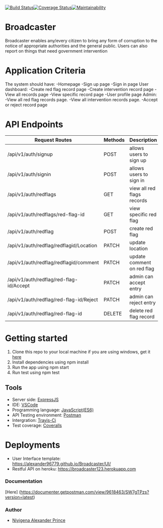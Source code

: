 [![Build Status](https://travis-ci.org/Alexander96779/Broadcaster.svg?branch=develop)](https://travis-ci.org/Alexander96779/Broadcaster)[![Coverage Status](https://coveralls.io/repos/github/Alexander96779/Broadcaster/badge.svg?branch=bg-eslintconfig-170002851)](https://coveralls.io/github/Alexander96779/Broadcaster?branch=bg-eslintconfig-170002851)[![Maintainability](https://api.codeclimate.com/v1/badges/8b53731a45e4dee5b10c/maintainability)](https://codeclimate.com/github/Alexander96779/Broadcaster/maintainability)

# Broadcaster
 Broadcaster enables any/every citizen to bring any form of corruption to the notice of appropriate authorities and the general public. Users can also report on things that need government intervention

# Application Criteria
The system should have:
-Homepage
-Sign up page
-Sign in page
User dashboard:
-Create red flag record page
-Create intervention record page
-View all records page
-View specific record page
-User profile page
Admin:
-View all red flag records page.
-View all intervention records page.
-Accept or reject record page

# API Endpoints
| Request Routes                         | Methods   | Description 
| ---------------------                  | --------- | ------------------
| /api/v1/auth/signup                    |   POST    | allows users to sign up
| /api/v1/auth/signin                    |   POST    | allows users to sign in
| /api/v1/auth/redflags                  |   GET     | view all red flags records
| /api/v1/auth/redflags/red-flag-id      |   GET     | view specific red flag
| /api/v1/auth/redflag                   |   POST    | create red flag
| /api/v1/auth/redflag/redflagid/Location|   PATCH   | update location
| /api/v1/auth/redflag/redflagid/comment |   PATCH   | update comment on red flag
| /api/v1/auth/redflag/red-flag-id/Accept|   PATCH   | admin can accept entry
| /api/v1/auth/redflag/red-flag-id/Reject|   PATCH   | admin can reject entry
| /api/v1/auth/redflag/red-flag-id       |   DELETE  | delete red flag record

# Getting started
1. Clone this repo to your local machine if you are using windows, get it [here](https://github.com/Alexander96779/Broadcaster)
2. Install dependencies using npm install
3. Run the app using npm start
4. Run test using npm test

## Tools
- Server side: [ExpressJS](http://expressjs.com/)
- IDE: [VSCode](https://code.visualstudio.com)
- Programming language: [JavaScript(ES6)](https://developer.mozilla.org/en-US/docs/Web/JavaScript/)
- API Testing environment: [Postman](https://www.getpostman.com)
- Intergration: [Travis-Ci](travis-ci.org)
- Test coverage: [Coveralls](coveralls.io)

# Deployments
- User Interface template: https://alexander96779.github.io/Broadcaster/UI/
- Restful API on heroku: https://broadcaster123.herokuapp.com

### Documentation
[Here] (https://documenter.getpostman.com/view/9618463/SW7gTPzs?version=latest)
### Author
- [Niyigena Alexander Prince](https://github.com/Alexander96779)
